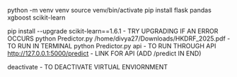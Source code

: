 python -m venv venv
source venv/bin/activate
pip install flask pandas xgboost scikit-learn

pip install --upgrade scikit-learn==1.6.1                       - TRY UPGRADING IF AN ERROR OCCURS 
python Predictor.py /home/divya27/Downloads/HKDRF_2025.pdf      - TO RUN IN TERMINAL
python Predictor.py api                                         - TO RUN THROUGH API
http://127.0.0.1:5000/predict                                   - LINK FOR API (ADD /predict IN END)


deactivate - TO DEACTIVATE VIRTUAL ENVIORNMENT
<!-- curl -X POST -F "file=@/home/divya27/Downloads/HKDRF_2025.pdf" http://127.0.0.1:5000/predict -->